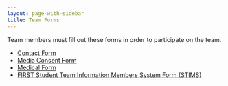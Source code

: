 ```yaml
---
layout: page-with-sidebar
title: Team Forms
---
```

Team members must fill out these forms in order to participate on the team.

- [Contact Form](https://docs.google.com/forms/d/e/1FAIpQLSflvXHknyU-vBmEij0eI3gOgqfy1uivXBgY9dIOqk1TS3xhvA/viewform)
- [Media Consent Form](/downloads/teamdocs/forms/MediaConsentForm.pdf)
- [Medical Form](/downloads/teamdocs/forms/MedicalForm.pdf)
- [FIRST Student Team Information Members System Form (STIMS)](http://www.usfirst.org/roboticsprograms/frc/first-student-team-information-members-system-and-consent-form?id=8128)
